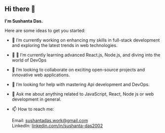 ## Hi there 👋


**I'm Sushanta Das.** 

Here are some ideas to get you started:

- 🔭 I’m currently working on enhancing my skills in full-stack development and exploring the latest trends in web technologies.
- 🌱 🌱 I’m currently learning advanced React.js, Node.js, and diving into the world of DevOps
- 👯 I’m looking to collaborate on exciting open-source projects and innovative web applications.
- 🤔 I’m looking for help with mastering Api development and DevOps.
- 💬 Ask me about anything related to JavaScript, React, Node js or web development in general.
- 📫 How to reach me:

    Email: sushantadas.work@gmail.com <br>
    LinkedIn: [linkedin.com/in/sushanta-das2002](https://www.linkedin.com/in/sushanta-das2002/)



